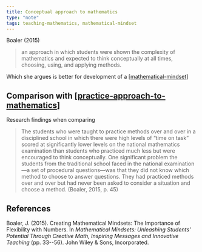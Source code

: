 ```yaml
---
title: Conceptual approach to mathematics
type: "note"
tags: teaching-mathematics, mathematical-mindset
---
```




Boaler (2015)
> an approach in which students were shown the complexity of mathematics and expected to think conceptually at all times, choosing, using, and applying methods.

Which she argues is better for development of a [[mathematical-mindset]]

## Comparison with [[practice-approach-to-mathematics]]

Research findings when comparing

> The students who were taught to practice methods over and over in a disciplined school in which there were high levels of “time on task” scored at significantly lower levels on the national mathematics examination than students who practiced much less but were encouraged to think conceptually. One significant problem the students from the traditional school faced in the national examination—a set of procedural questions—was that they did not know which method to choose to answer questions. They had practiced methods over and over but had never been asked to consider a situation and choose a method. (Boaler, 2015, p. 45)

## References

Boaler, J. (2015). Creating Mathematical Mindsets: The Importance of Flexibility with Numbers. In *Mathematical Mindsets: Unleashing Students' Potential Through Creative Math, Inspiring Messages and Innovative Teaching* (pp. 33--56). John Wiley & Sons, Incorporated.



[//begin]: # "Autogenerated link references for markdown compatibility"
[mathematical-mindset]: mathematical-mindset "Mathematical Mindset"
[practice-approach-to-mathematics]: practice-approach-to-mathematics "Practice approach to mathematics"
[//end]: # "Autogenerated link references"